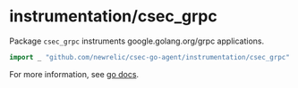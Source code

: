 # instrumentation/csec_grpc

Package `csec_grpc` instruments google.golang.org/grpc applications.

```go
import _ "github.com/newrelic/csec-go-agent/instrumentation/csec_grpc"
```

For more information, see [go docs](https://godoc.org/github.com/newrelic/csec-go-agent/instrumentation/csec_grpc).